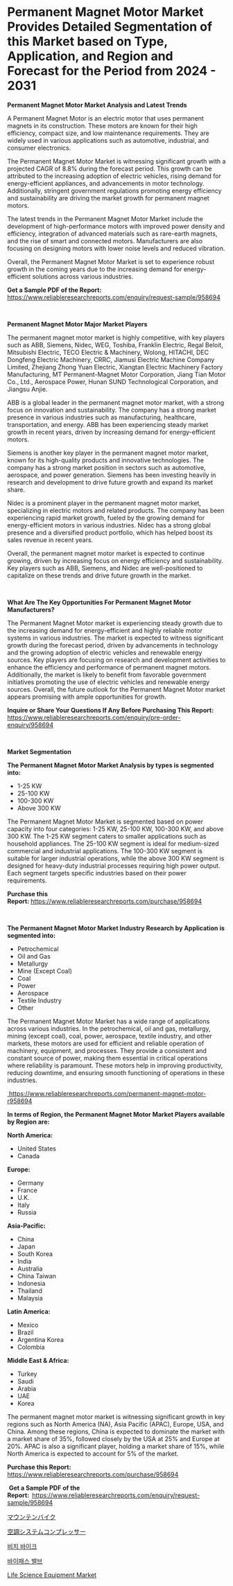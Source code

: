 <p><h1>Permanent Magnet Motor Market Provides Detailed Segmentation of this Market based on Type, Application, and Region and Forecast for the Period from 2024 - 2031</h1></p><p><strong>Permanent Magnet Motor Market Analysis and Latest Trends</strong></p>
<p><p>A Permanent Magnet Motor is an electric motor that uses permanent magnets in its construction. These motors are known for their high efficiency, compact size, and low maintenance requirements. They are widely used in various applications such as automotive, industrial, and consumer electronics.</p><p>The Permanent Magnet Motor Market is witnessing significant growth with a projected CAGR of 8.8% during the forecast period. This growth can be attributed to the increasing adoption of electric vehicles, rising demand for energy-efficient appliances, and advancements in motor technology. Additionally, stringent government regulations promoting energy efficiency and sustainability are driving the market growth for permanent magnet motors.</p><p>The latest trends in the Permanent Magnet Motor Market include the development of high-performance motors with improved power density and efficiency, integration of advanced materials such as rare-earth magnets, and the rise of smart and connected motors. Manufacturers are also focusing on designing motors with lower noise levels and reduced vibration.</p><p>Overall, the Permanent Magnet Motor Market is set to experience robust growth in the coming years due to the increasing demand for energy-efficient solutions across various industries.</p></p>
<p><strong>Get a Sample PDF of the Report:&nbsp;</strong> <a href="https://www.reliableresearchreports.com/enquiry/request-sample/958694">https://www.reliableresearchreports.com/enquiry/request-sample/958694</a></p>
<p>&nbsp;</p>
<p><strong>Permanent Magnet Motor Major Market Players</strong></p>
<p><p>The permanent magnet motor market is highly competitive, with key players such as ABB, Siemens, Nidec, WEG, Toshiba, Franklin Electric, Regal Beloit, Mitsubishi Electric, TECO Electric & Machinery, Wolong, HITACHI, DEC Dongfeng Electric Machinery, CRRC, Jiamusi Electric Machine Company Limited, Zhejiang Zhong Yuan Electric, Xiangtan Electric Machinery Factory Manufacturing, MT Permanent-Magnet Motor Corporation, Jiang Tian Motor Co., Ltd., Aerospace Power, Hunan SUND Technological Corporation, and Jiangsu Anjie.</p><p>ABB is a global leader in the permanent magnet motor market, with a strong focus on innovation and sustainability. The company has a strong market presence in various industries such as manufacturing, healthcare, transportation, and energy. ABB has been experiencing steady market growth in recent years, driven by increasing demand for energy-efficient motors.</p><p>Siemens is another key player in the permanent magnet motor market, known for its high-quality products and innovative technologies. The company has a strong market position in sectors such as automotive, aerospace, and power generation. Siemens has been investing heavily in research and development to drive future growth and expand its market share.</p><p>Nidec is a prominent player in the permanent magnet motor market, specializing in electric motors and related products. The company has been experiencing rapid market growth, fueled by the growing demand for energy-efficient motors in various industries. Nidec has a strong global presence and a diversified product portfolio, which has helped boost its sales revenue in recent years.</p><p>Overall, the permanent magnet motor market is expected to continue growing, driven by increasing focus on energy efficiency and sustainability. Key players such as ABB, Siemens, and Nidec are well-positioned to capitalize on these trends and drive future growth in the market.</p></p>
<p>&nbsp;</p>
<p><strong>What Are The Key Opportunities For Permanent Magnet Motor Manufacturers?</strong></p>
<p><p>The Permanent Magnet Motor market is experiencing steady growth due to the increasing demand for energy-efficient and highly reliable motor systems in various industries. The market is expected to witness significant growth during the forecast period, driven by advancements in technology and the growing adoption of electric vehicles and renewable energy sources. Key players are focusing on research and development activities to enhance the efficiency and performance of permanent magnet motors. Additionally, the market is likely to benefit from favorable government initiatives promoting the use of electric vehicles and renewable energy sources. Overall, the future outlook for the Permanent Magnet Motor market appears promising with ample opportunities for growth.</p></p>
<p><strong>Inquire or Share Your Questions If Any Before Purchasing This Report:</strong> <a href="https://www.reliableresearchreports.com/enquiry/pre-order-enquiry/958694">https://www.reliableresearchreports.com/enquiry/pre-order-enquiry/958694</a></p>
<p>&nbsp;</p>
<p><strong>Market Segmentation</strong></p>
<p><strong>The Permanent Magnet Motor Market Analysis by types is segmented into:</strong></p>
<p><ul><li>1-25 KW</li><li>25-100 KW</li><li>100-300 KW</li><li>Above 300 KW</li></ul></p>
<p><p>The Permanent Magnet Motor Market is segmented based on power capacity into four categories: 1-25 KW, 25-100 KW, 100-300 KW, and above 300 KW. The 1-25 KW segment caters to smaller applications such as household appliances. The 25-100 KW segment is ideal for medium-sized commercial and industrial applications. The 100-300 KW segment is suitable for larger industrial operations, while the above 300 KW segment is designed for heavy-duty industrial processes requiring high power output. Each segment targets specific industries based on their power requirements.</p></p>
<p><strong>Purchase this Report:&nbsp;</strong><a href="https://www.reliableresearchreports.com/purchase/958694">https://www.reliableresearchreports.com/purchase/958694</a></p>
<p>&nbsp;</p>
<p><strong>The Permanent Magnet Motor Market Industry Research by Application is segmented into:</strong></p>
<p><ul><li>Petrochemical</li><li>Oil and Gas</li><li>Metallurgy</li><li>Mine (Except Coal)</li><li>Coal</li><li>Power</li><li>Aerospace</li><li>Textile Industry</li><li>Other</li></ul></p>
<p><p>The Permanent Magnet Motor Market has a wide range of applications across various industries. In the petrochemical, oil and gas, metallurgy, mining (except coal), coal, power, aerospace, textile industry, and other markets, these motors are used for efficient and reliable operation of machinery, equipment, and processes. They provide a consistent and constant source of power, making them essential in critical operations where reliability is paramount. These motors help in improving productivity, reducing downtime, and ensuring smooth functioning of operations in these industries.</p></p>
<p><a href="https://www.reliableresearchreports.com/permanent-magnet-motor-r958694">&nbsp;https://www.reliableresearchreports.com/permanent-magnet-motor-r958694</a></p>
<p><strong>In terms of Region, the Permanent Magnet Motor Market Players available by Region are:</strong></p>
<p>
    <p> <strong> North America: </strong>
        <ul>
            <li>United States</li>
            <li>Canada</li>
        </ul>
        </p> 
    <p> <strong> Europe: </strong>
        <ul>
            <li>Germany</li>
            <li>France</li>
            <li>U.K.</li>
            <li>Italy</li>
            <li>Russia</li>
        </ul>
        </p> 
    <p> <strong> Asia-Pacific: </strong>
        <ul>
            <li>China</li>
            <li>Japan</li>
            <li>South Korea</li>
            <li>India</li>
            <li>Australia</li>
            <li>China Taiwan</li>
            <li>Indonesia</li>
            <li>Thailand</li>
            <li>Malaysia</li>
        </ul>
        </p> 
    <p> <strong> Latin America: </strong>
        <ul>
            <li>Mexico</li>
            <li>Brazil</li>
            <li>Argentina Korea</li>
            <li>Colombia</li>
        </ul>
        </p> 
    <p> <strong> Middle East & Africa: </strong>
        <ul>
            <li>Turkey</li>
            <li>Saudi</li>
            <li>Arabia</li>
            <li>UAE</li>
            <li>Korea</li>
        </ul>
    </p>
    </p>
<p><p>The permanent magnet motor market is witnessing significant growth in key regions such as North America (NA), Asia Pacific (APAC), Europe, USA, and China. Among these regions, China is expected to dominate the market with a market share of 35%, followed closely by the USA at 25% and Europe at 20%. APAC is also a significant player, holding a market share of 15%, while North America is expected to account for 5% of the market.</p></p>
<p><strong>Purchase this Report: </strong><a href="https://www.reliableresearchreports.com/purchase/958694">https://www.reliableresearchreports.com/purchase/958694</a></p>
<p>&nbsp;<strong>Get a Sample PDF of the Report:&nbsp;&nbsp;</strong><a href="https://www.reliableresearchreports.com/enquiry/request-sample/958694">https://www.reliableresearchreports.com/enquiry/request-sample/958694</a></p>
<p><strong></strong></p>
<p><p><a href="https://github.com/zjkmgcs938405/Market-Research-Report-List-1/blob/main/660609834754.md">マウンテンバイク</a></p><p><a href="https://github.com/mohamedbakry57/Market-Research-Report-List-3/blob/main/240038734753.md">空調システムコンプレッサー</a></p><p><a href="https://github.com/vsoq0zknh59/Market-Research-Report-List-1/blob/main/287159432024.md">비치 바이크</a></p><p><a href="https://github.com/Tristiarton768456/Market-Research-Report-List-1/blob/main/775396032025.md">바이패스 밸브</a></p><p><a href="https://github.com/markusgodoy/Market-Research-Report-List-3/blob/main/life-science-equipment-market.md">Life Science Equipment Market</a></p></p>